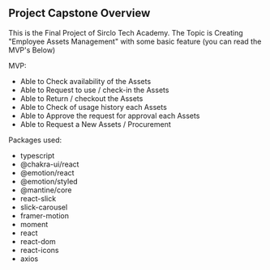 ## Project Capstone Overview

This is the Final Project of Sirclo Tech Academy. The Topic is Creating "Employee Assets Management" with some basic feature (you can read the MVP's Below) 

MVP: 
- Able to Check availability of the Assets
- Able to Request to use / check-in the Assets
- Able to Return / checkout the Assets
- Able to Check of usage history each Assets
- Able to Approve the request for approval each Assets
- Able to Request a New Assets / Procurement

Packages used: 
- typescript
- @chakra-ui/react
- @emotion/react
- @emotion/styled
- @mantine/core
- react-slick
- slick-carousel
- framer-motion
- moment
- react
- react-dom
- react-icons
- axios

